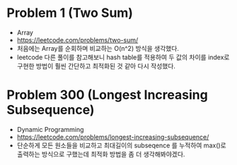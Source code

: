 # Problem 1 (Two Sum)
- Array
- https://leetcode.com/problems/two-sum/
- 처음에는 Array를 순회하며 비교하는 O(n^2) 방식을 생각했다.
- leetcode 다른 풀이를 참고해보니 hash table를 적용하여 두 값의 차이를 index로 구현한 방법이 훨씬 간단하고 최적화된 것 같아 다시 작성했다.

# Problem 300 (Longest Increasing Subsequence)
- Dynamic Programming
- https://leetcode.com/problems/longest-increasing-subsequence/
- 단순하게 모든 원소들을 비교하고 최대길이의 subseqence 를 누적하여 max()로 출력하는 방식으로 구했는데 최적화 방법을 좀 더 생각해봐야겠다.
